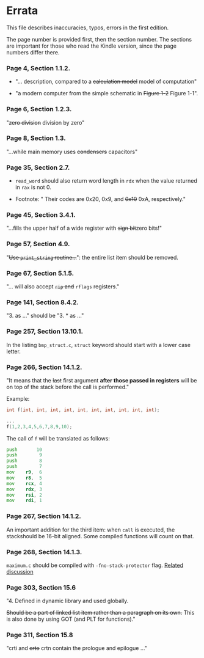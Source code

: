 # Errata

This file describes inaccuracies, typos, errors in the first edition.

The page number is provided first, then the section number. The sections are
important for those who read the Kindle version, since the page numbers differ
there. 


### Page 4, Section 1.1.2.
* "... description, compared to a ~~calculation model~~ model of computation"

* "a modern computer from the simple schematic in ~~Figure 1-2~~ Figure 1-1".

### Page 6, Section 1.2.3.

"~~zero division~~ division by zero"

### Page 8, Section 1.3. 

"...while main memory uses ~~condensers~~ capacitors"

### Page 35, Section 2.7.

* `read_word` should also return word length in `rdx` when the value
  returned in `rax` is not 0.

* Footnote: 
" Their codes are 0x20, 0x9, and ~~0x10~~ 0xA, respectively."


### Page 45, Section 3.4.1.

"...fills the upper half of a wide register with ~~sign bit~~zero bits!"

### Page 57, Section 4.9.  

"~~Use `print_string` routine...~~": the entire list item should be removed.

### Page 67, Section 5.1.5. 

"... will also accept ~~`rip` and~~ `rflags` register~~s~~."

### Page 141, Section 8.4.2.

"3. as ..." should be "3. * as ..."

### Page 257, Section 13.10.1. 

In the listing `bmp_struct.c`, `struct` keyword should start with a lower case letter.

### Page 266, Section 14.1.2.

"It means that the ~~last~~ first argument __after those passed in registers__ will be on top of the stack before the call is performed."

Example:

```c
int f(int, int, int, int, int, int, int, int, int, int);

...
f(1,2,3,4,5,6,7,8,9,10);
```

The call of `f` will be translated as follows:

```asm
push       10 
push        9
push        8
push        7
mov    r9,  6
mov    r8,  5
mov    rcx, 4
mov    rdx, 3
mov    rsi, 2
mov    rdi, 1 
```

### Page 267, Section 14.1.2.

An important addition for the third item: when `call` is executed, the stackshould be 16-bit aligned. Some compiled functions will count on that. 

### Page 268, Section 14.1.3.

`maximum.c` should be compiled with `-fno-stack-protector` flag. [Related discussion](https://github.com/Apress/low-level-programming/issues/28)

### Page 303, Section 15.6

"4. Defined in dynamic library and used globally.

~~Should be a part of linked list item rather than a paragraph on its own.~~ This is also done by using GOT (and PLT for functions)."

### Page 311, Section 15.8

"crti and ~~crto~~ crtn contain the prologue and epilogue ..."
